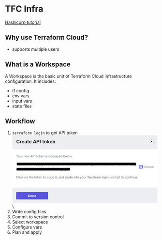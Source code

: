 # TFC Infra
[Hashicorp tutorial](https://learn.hashicorp.com/tutorials/terraform/cloud-sign-up?in=terraform/cloud-get-started)

## Why use Terraform Cloud?
- supports multiple users

## What is a Workspace
A Workspace is the basic unit of Terraform Cloud infrastructure configuration. It includes:
- tf config
- env vars
- input vars
- state files

## Workflow
1. `terraform login` to get API token\
    ![API token](assets/tfc-login.png)\
2. Write config files
3. Commit to version control
4. Select workspace
5. Configure vars
6. Plan and apply

